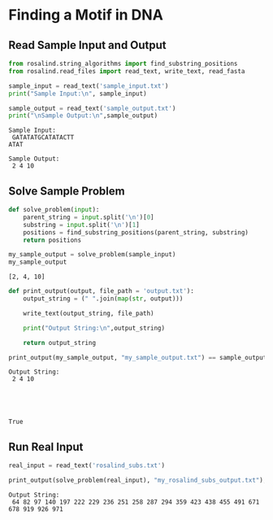 ---
---

# Finding a Motif in DNA

## Read Sample Input and Output


```python
from rosalind.string_algorithms import find_substring_positions
from rosalind.read_files import read_text, write_text, read_fasta
```


```python
sample_input = read_text('sample_input.txt')
print("Sample Input:\n", sample_input)

sample_output = read_text('sample_output.txt')
print("\nSample Output:\n",sample_output)
```

    Sample Input:
     GATATATGCATATACTT
    ATAT

    Sample Output:
     2 4 10


## Solve Sample Problem


```python
def solve_problem(input):
    parent_string = input.split('\n')[0]
    substring = input.split('\n')[1]
    positions = find_substring_positions(parent_string, substring)
    return positions

```


```python
my_sample_output = solve_problem(sample_input)
my_sample_output
```




    [2, 4, 10]




```python
def print_output(output, file_path = 'output.txt'):
    output_string = (" ".join(map(str, output)))

    write_text(output_string, file_path)

    print("Output String:\n",output_string)

    return output_string


```


```python
print_output(my_sample_output, "my_sample_output.txt") == sample_output
```

    Output String:
     2 4 10





    True



## Run Real Input


```python
real_input = read_text('rosalind_subs.txt')

print_output(solve_problem(real_input), "my_rosalind_subs_output.txt");
```

    Output String:
     64 82 97 140 197 222 229 236 251 258 287 294 359 423 438 455 491 671 678 919 926 971
